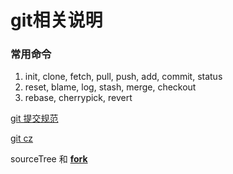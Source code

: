 
# git相关说明
### 常用命令

1. init, clone, fetch, pull, push, add, commit, status
2. reset, blame, log, stash, merge, checkout
3. rebase, cherrypick, revert

[git 提交规范](http://www.ruanyifeng.com/blog/2016/01/commit_message_change_log.html)

[git cz](https://juejin.im/post/5afc5242f265da0b7f44bee4)

sourceTree 和 **[fork](https://fork.dev/)**
